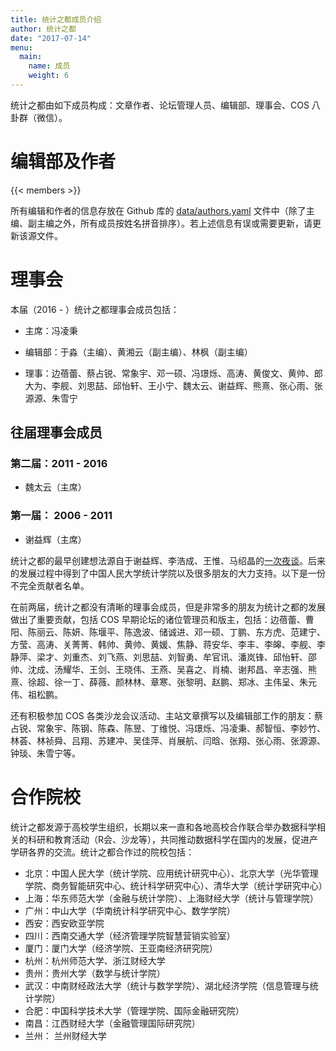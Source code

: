```yaml
---
title: 统计之都成员介绍
author: 统计之都
date: "2017-07-14"
menu:
  main:
    name: 成员
    weight: 6
---
```


统计之都由如下成员构成：文章作者、论坛管理人员、编辑部、理事会、COS 八卦群（微信）。

# 编辑部及作者

{{< members >}}

所有编辑和作者的信息存放在 Github 库的 [data/authors.yaml](https://github.com/cosname/cosx.org/blob/master/data/members.yaml) 文件中（除了主编、副主编之外，所有成员按姓名拼音排序）。若上述信息有误或需要更新，请更新该源文件。

# 理事会

本届（2016 - ）统计之都理事会成员包括：

- 主席：冯凌秉

- 编辑部：于淼（主编）、黄湘云（副主编）、林枫（副主编）

- 理事：边蓓蕾、蔡占锐、常象宇、邓一硕、冯璟烁、高涛、黄俊文、黄帅、郎大为、李舰、刘思喆、邱怡轩、王小宁、魏太云、谢益辉、熊熹、张心雨、张源源、朱雪宁

## 往届理事会成员

### 第二届：2011 - 2016

- 魏太云（主席）

### 第一届： 2006 - 2011

- 谢益辉（主席）

统计之都的最早创建想法源自于谢益辉、李浩成、王惟、马绍晶的[一次夜谈](https://d.cosx.org/d/1)。后来的发展过程中得到了中国人民大学统计学院以及很多朋友的大力支持。以下是一份不完全贡献者名单。

在前两届，统计之都没有清晰的理事会成员，但是非常多的朋友为统计之都的发展做出了重要贡献，包括 COS 早期论坛的诸位管理员和版主，包括：边蓓蕾、曹阳、陈丽云、陈妍、陈堰平、陈逸波、储诚进、邓一硕、丁鹏、东方虎、范建宁、方莹、高涛、关菁菁、韩帅、黄帅、黄媛、焦静、蒋安华、李丰、李皞、李舰、李静萍、梁才、刘重杰、刘飞燕、刘思喆、刘智勇、牟官讯、潘岚锋、邱怡轩、邵帅、沈成、汤耀华、王剑、王晓伟、王燕、吴喜之、肖楠、谢邦昌、辛志强、熊熹、徐超、徐一丁、薛薇、颜林林、章寒、张黎明、赵鹏、郑冰、主伟呈、朱元伟、祖松鹏。

还有积极参加 COS 各类沙龙会议活动、主站文章撰写以及编辑部工作的朋友：蔡占锐、常象宇、陈钢、陈森、陈昱、丁维悦、冯璟烁、冯凌秉、郝智恒、李妙竹、林荟、林祯舜、吕翔、苏建冲、吴佳萍、肖展航、闫晗、张翔、张心雨、张源源、钟琰、朱雪宁等。

# 合作院校

统计之都发源于高校学生组织，长期以来一直和各地高校合作联合举办数据科学相关的科研和教育活动（R会、沙龙等），共同推动数据科学在国内的发展，促进产学研各界的交流。统计之都合作过的院校包括：

* 北京：中国人民大学（统计学院、应用统计研究中心）、北京大学（光华管理学院、商务智能研究中心、统计科学研究中心）、清华大学（统计学研究中心）
* 上海：华东师范大学（金融与统计学院）、上海财经大学（统计与管理学院）
* 广州：中山大学（华南统计科学研究中心、数学学院）
* 西安：西安欧亚学院
* 四川：西南交通大学（经济管理学院智慧营销实验室）
* 厦门：厦门大学（经济学院、王亚南经济研究院）
* 杭州：杭州师范大学、浙江财经大学
* 贵州：贵州大学（数学与统计学院）
* 武汉：中南财经政法大学（统计与数学学院）、湖北经济学院（信息管理与统计学院）
* 合肥：中国科学技术大学（管理学院、国际金融研究院）
* 南昌：江西财经大学（金融管理国际研究院）
* 兰州： 兰州财经大学
